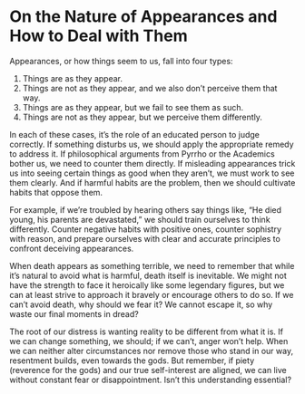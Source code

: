 # **On the Nature of Appearances and How to Deal with Them**  
  
Appearances, or how things seem to us, fall into four types:  
  
1.	Things are as they appear.  
2.	Things are not as they appear, and we also don’t perceive them that way.  
3.	Things are as they appear, but we fail to see them as such.  
4.	Things are not as they appear, but we perceive them differently.  
  
In each of these cases, it’s the role of an educated person to judge correctly. If something disturbs us, we should apply the appropriate remedy to address it. If philosophical arguments from Pyrrho or the Academics bother us, we need to counter them directly. If misleading appearances trick us into seeing certain things as good when they aren’t, we must work to see them clearly. And if harmful habits are the problem, then we should cultivate habits that oppose them.  
  
For example, if we’re troubled by hearing others say things like, “He died young, his parents are devastated,” we should train ourselves to think differently. Counter negative habits with positive ones, counter sophistry with reason, and prepare ourselves with clear and accurate principles to confront deceiving appearances.  
  
When death appears as something terrible, we need to remember that while it’s natural to avoid what is harmful, death itself is inevitable. We might not have the strength to face it heroically like some legendary figures, but we can at least strive to approach it bravely or encourage others to do so. If we can’t avoid death, why should we fear it? We cannot escape it, so why waste our final moments in dread?   
  
The root of our distress is wanting reality to be different from what it is. If we can change something, we should; if we can’t, anger won’t help. When we can neither alter circumstances nor remove those who stand in our way, resentment builds, even towards the gods. But remember, if piety (reverence for the gods) and our true self-interest are aligned, we can live without constant fear or disappointment. Isn’t this understanding essential?  
